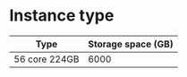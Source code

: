 # Instance type

| Type      | Storage space (GB) |
| --------- | -------------- |
| 56 core 224GB | 6000           |

